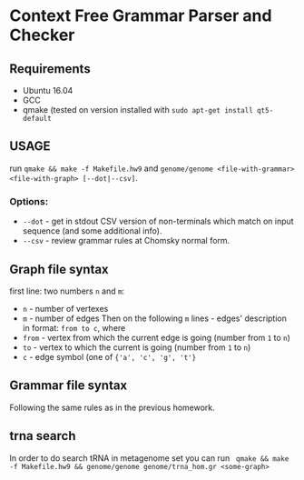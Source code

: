 # Context Free Grammar Parser and Checker

## Requirements
* Ubuntu 16.04
* GCC
* qmake (tested on version installed with `sudo apt-get install qt5-default`

## USAGE
run `qmake && make -f Makefile.hw9` and `genome/genome <file-with-grammar> <file-with-graph> [--dot|--csv]`. 
### Options:
* `--dot` - get in stdout CSV version of non-terminals which match on input sequence (and some additional info).
* `--csv` - review grammar rules at Chomsky normal form.

## Graph file syntax
first line: two numbers `n` and `m`:
* `n` - number of vertexes
* `m` - number of edges
Then on the following `m` lines - edges' description in format: `from to c`, where
* `from` - vertex from which the current edge is going (number from `1` to `n`)
* `to` - vertex to which the current is going (number from `1` to `n`)
* `c` - edge symbol (one of `{'a', 'c', 'g', 't'}`

## Grammar file syntax
Following the same rules as in the previous homework.

## trna search
In order to do search tRNA in metagenome set <some-graph> you can run
``` qmake && make -f Makefile.hw9 && genome/genome genome/trna_hom.gr <some-graph>```



